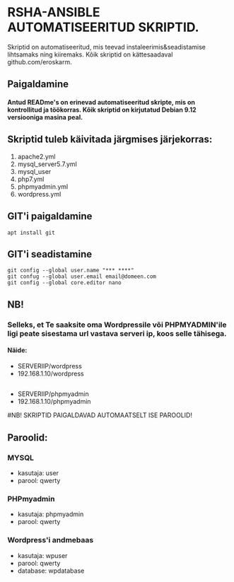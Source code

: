 # RSHA-ANSIBLE AUTOMATISEERITUD SKRIPTID. 
 Skriptid on automatiseeritud, mis teevad instaleerimis&seadistamise lihtsamaks ning kiiremaks.
Kõik skriptid on kättesaadaval github.com/eroskarm.

## Paigaldamine
#### Antud READme's on erinevad automatiseeritud skripte, mis on kontrollitud ja töökorras. Kõik skriptid on kirjutatud Debian 9.12 versiooniga masina peal.

## Skriptid tuleb käivitada järgmises järjekorras:
1. apache2.yml
2. mysql_server5.7.yml
3. mysql_user
4. php7.yml
5. phpmyadmin.yml
6. wordpress.yml

## GIT'i paigaldamine
```
apt install git
```
## GIT'i seadistamine
```
git config --global user.name "*** ****"
git confug --global user.email email@domeen.com
git config --global core.editor nano
```
## NB!

### Selleks, et Te saaksite oma Wordpressile või PHPMYADMIN'ile ligi peate sisestama url vastava serveri ip, koos selle tähisega.
#### Näide:
- SERVERIIP/wordpress
- 192.168.1.10/wordpress
##
- SERVERIIP/phpmyadmin
- 192.168.1.10/phpmyadmin

#NB! SKRIPTID PAIGALDAVAD AUTOMAATSELT ISE PAROOLID!
## Paroolid:
### MYSQL
- kasutaja: user
- parool: qwerty

### PHPmyadmin
- kasutaja: phpmyadmin
- parool: qwerty

### Wordpress'i andmebaas
- kasutaja: wpuser
- parool: qwerty
- database: wpdatabase
